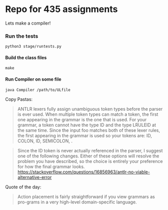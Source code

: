 # Repo for 435 assignments

Lets make a compiler!

### Run the tests

`python3 stage/runtests.py`

#### Build the class files

`make`

#### Run Compiler on some file

`java Compiler /path/to/ULfile`


Copy Pastas:

>ANTLR lexers fully assign unambiguous token types before the parser is ever used. When multiple token types can match a token, the first one appearing in the grammar is the one that is used. For your grammar, a token cannot have the type ID and the type LRULEID at the same time. Since the input foo matches both of these lexer rules, the first appearing in the grammar is used so your tokens are: ID, COLON, ID, SEMICOLON, <EOF>.

>Since the ID token is never actually referenced in the parser, I suggest one of the following changes. Either of these options will resolve the problem you have described, so the choice is entirely your preference for how the final grammar looks.
https://stackoverflow.com/questions/16856963/antlr-no-viable-alternative-error

Quote of the day:
>Action placement is fairly straightforward if you view grammars as pro-grams in a very high-level domain-specific language.
